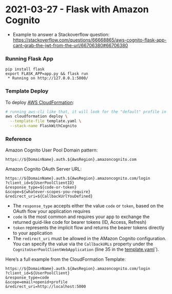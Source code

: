 # 2021-03-27 - Flask with Amazon Cognito

- Example to answer a Stackoverflow question: https://stackoverflow.com/questions/66668865/aws-cognito-flask-app-cant-grab-the-jwt-from-the-url/66706380#66706380

### Running Flask App

```
pip install flask
export FLASK_APP=app.py && flask run
 * Running on http://127.0.0.1:5000/
```

### Template Deploy

To deploy [AWS CloudFormation](https://aws.amazon.com/cloudformation/):

```bash
# running aws-cli like that, it will look for the "default" profile in `~/.aws/credentials`
aws cloudformation deploy \
  --template-file template.yaml \
  --stack-name FlaskWithCognito
```

### Reference

Amazon Cognito User Pool Domain pattern:

```
https://${DomainName}.auth.${AwsRegion}.amazoncognito.com
```

Amazon Cognito OAuth Server URL:

```
https://${DomainName}.auth.${AwsRegion}.amazoncognito.com/login
?client_id=${UserPoolClientID}
&response_type=${code-or-token}
&scope=${whatever-scopes-you-require}
&redirect_uri=${CallbackUrlYouDefined}
```

- The `response_type` accepts either the value `code` or `token`, based on the OAuth flow your application requires
- `code` is the most common and requires your app to exchange the returned guid-like code for bearer tokens (ID, Access, Refresh)
- `token` represents the implicit flow and returns the bearer tokens directly to your application
- The `redirect_uri` must be allowed in the AMazon Cognito configuration. You can specify the value via the `CallbackURLs` property under the `CognitoUserPoolClientWebApplication` (line 35 in the [template.yaml](./template.yaml)`).

Here’s a full example from the CloudFormation Template:

```
https://${DomainName}.auth.${AwsRegion}.amazoncognito.com/login
?client_id=${UserPoolClient}
&response_type=code
&scope=email+openid+profile
&redirect_uri=http://localhost:5000
```
